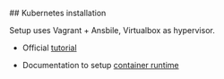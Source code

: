 ## Kubernetes installation

Setup uses Vagrant + Ansbile, Virtualbox as hypervisor.

- Official [tutorial](https://kubernetes.io/blog/2019/03/15/kubernetes-setup-using-ansible-and-vagrant/)

- Documentation to setup [container runtime](https://kubernetes.io/docs/setup/production-environment/container-runtimes/)